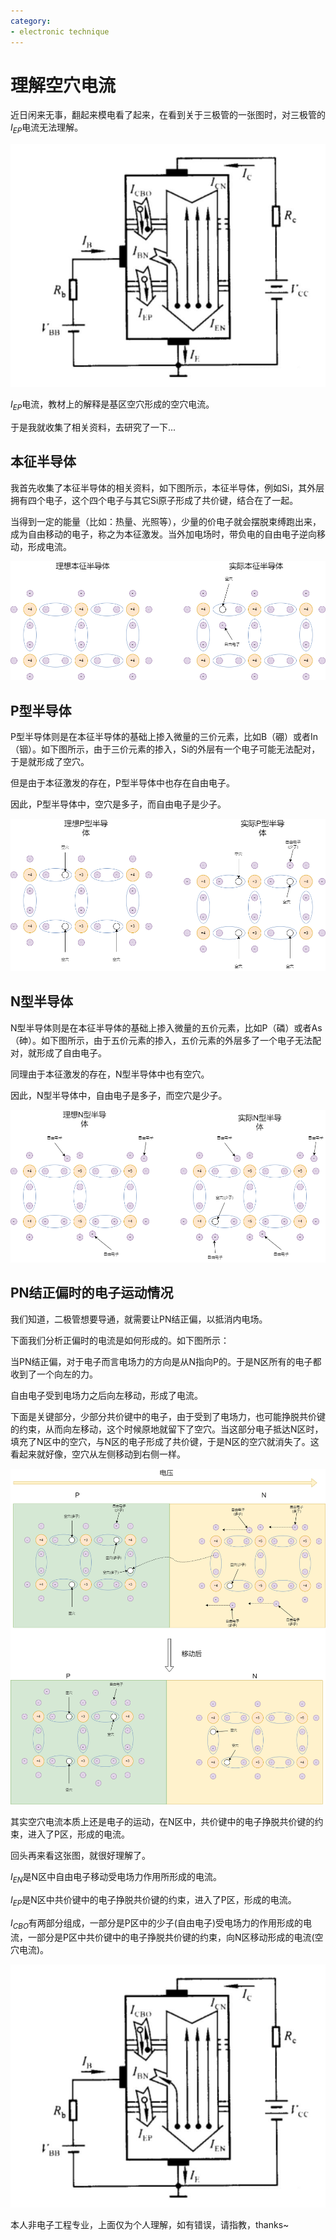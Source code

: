 ```yaml
---
category: 
- electronic technique
---
```


# 理解空穴电流

近日闲来无事，翻起来模电看了起来，在看到关于三极管的一张图时，对三极管的${I}_{EP}$电流无法理解。

![三极管电流](https://github.com/zgjsxx/static-img-repo/raw/main/blog/electricity/triode/triode5.png)

${I}_{EP}$电流，教材上的解释是基区空穴形成的空穴电流。

于是我就收集了相关资料，去研究了一下...

## 本征半导体

我首先收集了本征半导体的相关资料，如下图所示，本征半导体，例如Si，其外层拥有四个电子，这个四个电子与其它Si原子形成了共价键，结合在了一起。

当得到一定的能量（比如：热量、光照等），少量的价电子就会摆脱束缚跑出来，成为自由移动的电子，称之为本征激发。当外加电场时，带负电的自由电子逆向移动，形成电流。

![本征半导体](https://github.com/zgjsxx/static-img-repo/raw/main/blog/electricity/triode/triode1.png)


## P型半导体

P型半导体则是在本征半导体的基础上掺入微量的三价元素，比如B（硼）或者In（铟）。如下图所示，由于三价元素的掺入，Si的外层有一个电子可能无法配对，于是就形成了空穴。

但是由于本征激发的存在，P型半导体中也存在自由电子。

因此，P型半导体中，空穴是多子，而自由电子是少子。

![p型半导体](https://github.com/zgjsxx/static-img-repo/raw/main/blog/electricity/triode/triode2.png)


## N型半导体

N型半导体则是在本征半导体的基础上掺入微量的五价元素，比如P（磷）或者As（砷）。如下图所示，由于五价元素的掺入，五价元素的外层多了一个电子无法配对，就形成了自由电子。

同理由于本征激发的存在，N型半导体中也有空穴。

因此，N型半导体中，自由电子是多子，而空穴是少子。

![N型半导体](https://github.com/zgjsxx/static-img-repo/raw/main/blog/electricity/triode/triode3.png)


## PN结正偏时的电子运动情况

我们知道，二极管想要导通，就需要让PN结正偏，以抵消内电场。

下面我们分析正偏时的电流是如何形成的。如下图所示：

当PN结正偏，对于电子而言电场力的方向是从N指向P的。于是N区所有的电子都收到了一个向左的力。

自由电子受到电场力之后向左移动，形成了电流。

下面是关键部分，少部分共价键中的电子，由于受到了电场力，也可能挣脱共价键的约束，从而向左移动，这个时候原地就留下了空穴。当这部分电子抵达N区时，填充了N区中的空穴，与N区的电子形成了共价键，于是N区的空穴就消失了。这看起来就好像，空穴从左侧移动到右侧一样。

![加上电场](https://github.com/zgjsxx/static-img-repo/raw/main/blog/electricity/triode/triode4.png)

其实空穴电流本质上还是电子的运动，在N区中，共价键中的电子挣脱共价键的约束，进入了P区，形成的电流。

回头再来看这张图，就很好理解了。

${I}_{EN}$是N区中自由电子移动受电场力作用所形成的电流。

${I}_{EP}$是N区中共价键中的电子挣脱共价键的约束，进入了P区，形成的电流。

${I}_{CBO}$有两部分组成，一部分是P区中的少子(自由电子)受电场力的作用形成的电流，一部分是P区中共价键中的电子挣脱共价键的约束，向N区移动形成的电流(空穴电流)。

![三极管电流](https://github.com/zgjsxx/static-img-repo/raw/main/blog/electricity/triode/triode5.png)


本人非电子工程专业，上面仅为个人理解，如有错误，请指教，thanks~


